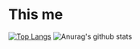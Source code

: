 # This me
[![Top Langs](https://github-readme-stats.vercel.app/api/top-langs/?username=im-zach&layout=compact)](https://github.com/anuraghazra/github-readme-stats)
![Anurag's github stats](https://github-readme-stats.vercel.app/api?username=im-zach&show_icons=true&theme=merko)

